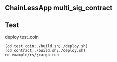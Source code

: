 ChainLessApp multi_sig_contract
---------------

## Test
deploy test_coin
```
(cd test_coin;./build.sh;./deploy.sh)
(cd contract;./build.sh;./deploy.sh)
cd example/rs/;cargo run
```